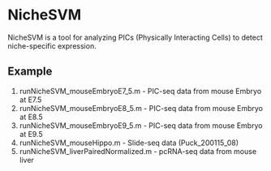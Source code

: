 # NicheSVM

NicheSVM is a tool for analyzing PICs (Physically Interacting Cells) to detect niche-specific expression.

## Example

1. runNicheSVM_mouseEmbryoE7_5.m - PIC-seq data from mouse Embryo at E7.5
2. runNicheSVM_mouseEmbryoE8_5.m - PIC-seq data from mouse Embryo at E8.5
3. runNicheSVM_mouseEmbryoE9_5.m - PIC-seq data from mouse Embryo at E9.5
4. runNicheSVM_mouseHippo.m - Slide-seq data (Puck_200115_08)
5. runNicheSVM_liverPairedNormalized.m - pcRNA-seq data from mouse liver
